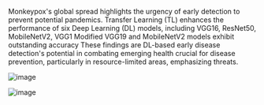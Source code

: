 Monkeypox's global spread highlights the urgency of early detection to prevent potential pandemics.
Transfer Learning (TL) enhances the performance of six Deep Learning (DL) models, including VGG16, ResNet50, MobileNetV2, VGG1
Modified VGG19 and MobileNetV2 models exhibit outstanding accuracy
These findings are DL-based early disease detection's potential in combating emerging health crucial for disease prevention, particularly in resource-limited areas, emphasizing  threats. 

![image](https://github.com/user-attachments/assets/cdf88fb3-6576-4b21-a13d-20039146b8a6)

![image](https://github.com/user-attachments/assets/6117d08e-d7b9-4a26-9387-f1dee5760605)
